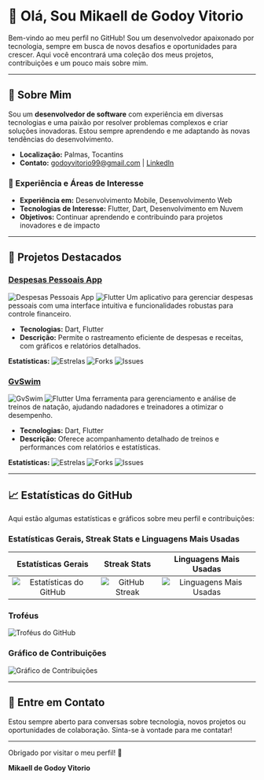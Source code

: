 # 👋 Olá, Sou Mikaell de Godoy Vitorio

Bem-vindo ao meu perfil no GitHub! Sou um desenvolvedor apaixonado por tecnologia, sempre em busca de novos desafios e oportunidades para crescer. Aqui você encontrará uma coleção dos meus projetos, contribuições e um pouco mais sobre mim.

---

## 🚀 Sobre Mim

Sou um **desenvolvedor de software** com experiência em diversas tecnologias e uma paixão por resolver problemas complexos e criar soluções inovadoras. Estou sempre aprendendo e me adaptando às novas tendências do desenvolvimento.

- **Localização:** Palmas, Tocantins
- **Contato:** godoyvitorio99@gmail.com | [LinkedIn](https://br.linkedin.com/in/mikaell-de-godoy-vitorio-ab64422b2)

### 💼 Experiência e Áreas de Interesse

- **Experiência em:** Desenvolvimento Mobile, Desenvolvimento Web
- **Tecnologias de Interesse:** Flutter, Dart, Desenvolvimento em Nuvem
- **Objetivos:** Continuar aprendendo e contribuindo para projetos inovadores e de impacto

---

## 🌟 Projetos Destacados

### [Despesas Pessoais App](https://github.com/PyGodoy/DespesasPessoaisApp)
![Despesas Pessoais App](https://img.shields.io/badge/Dart-0175C2?style=for-the-badge&logo=dart&logoColor=white) ![Flutter](https://img.shields.io/badge/Flutter-02569B?style=for-the-badge&logo=flutter&logoColor=white)
Um aplicativo para gerenciar despesas pessoais com uma interface intuitiva e funcionalidades robustas para controle financeiro.
- **Tecnologias:** Dart, Flutter
- **Descrição:** Permite o rastreamento eficiente de despesas e receitas, com gráficos e relatórios detalhados.

**Estatísticas:**
![Estrelas](https://img.shields.io/github/stars/PyGodoy/DespesasPessoaisApp?style=for-the-badge&logo=github&label=Estrelas) ![Forks](https://img.shields.io/github/forks/PyGodoy/DespesasPessoaisApp?style=for-the-badge&logo=github&label=Forks) ![Issues](https://img.shields.io/github/issues/PyGodoy/DespesasPessoaisApp?style=for-the-badge&logo=github&label=Issues)

### [GvSwim](https://github.com/PyGodoy/gvswim)
![GvSwim](https://img.shields.io/badge/Dart-0175C2?style=for-the-badge&logo=dart&logoColor=white) ![Flutter](https://img.shields.io/badge/Flutter-02569B?style=for-the-badge&logo=flutter&logoColor=white)
Uma ferramenta para gerenciamento e análise de treinos de natação, ajudando nadadores e treinadores a otimizar o desempenho.
- **Tecnologias:** Dart, Flutter
- **Descrição:** Oferece acompanhamento detalhado de treinos e performances com relatórios e estatísticas.

**Estatísticas:**
![Estrelas](https://img.shields.io/github/stars/PyGodoy/gvswim?style=for-the-badge&logo=github&label=Estrelas) ![Forks](https://img.shields.io/github/forks/PyGodoy/gvswim?style=for-the-badge&logo=github&label=Forks) ![Issues](https://img.shields.io/github/issues/PyGodoy/gvswim?style=for-the-badge&logo=github&label=Issues)

---

## 📈 Estatísticas do GitHub

Aqui estão algumas estatísticas e gráficos sobre meu perfil e contribuições:

### Estatísticas Gerais, Streak Stats e Linguagens Mais Usadas

| Estatísticas Gerais | Streak Stats | Linguagens Mais Usadas |
|:--------------------:|:-------------:|:-----------------------:|
| ![Estatísticas do GitHub](https://github-readme-stats.vercel.app/api?username=PyGodoy&show_icons=true&count_private=true&theme=radical&hide_border=true) | ![GitHub Streak](https://github-readme-streak-stats.herokuapp.com/?user=PyGodoy&theme=dark&hide_border=true) | ![Linguagens Mais Usadas](https://github-readme-stats.vercel.app/api/top-langs/?username=PyGodoy&layout=compact&theme=radical&hide_border=true) |

### Troféus

![Troféus do GitHub](https://github-profile-trophy.vercel.app/?username=PyGodoy&theme=algolia&no-frame=true&no-bg=true)

### Gráfico de Contribuições

![Gráfico de Contribuições](https://github-readme-activity-graph.cyclic.app/graph?username=PyGodoy&theme=dracula&hide_border=true&area=true)

---

## 💬 Entre em Contato

Estou sempre aberto para conversas sobre tecnologia, novos projetos ou oportunidades de colaboração. Sinta-se à vontade para me contatar!

---

Obrigado por visitar o meu perfil! 🚀

**Mikaell de Godoy Vitorio**
